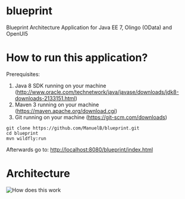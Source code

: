# blueprint
Blueprint Architecture Application for Java EE 7, Olingo (OData) and OpenUI5

# How to run this application?

Prerequisites:

1. Java 8 SDK running on your machine (http://www.oracle.com/technetwork/java/javase/downloads/jdk8-downloads-2133151.html)
2. Maven 3 running on your machine (https://maven.apache.org/download.cgi)
3. Git running on your machine (https://git-scm.com/downloads)


```
git clone https://github.com/ManuelB/blueprint.git
cd blueprint
mvn wildfly:run
```

Afterwards go to:
<http://localhost:8080/blueprint/index.html>

# Architecture

![How does this work](https://editor.signavio.com/p/model/13c1f64109a541719fba650d0f717d78/png?inline&authkey=61a20c359cd2ba789477181175b5b22f47788194596d3a96392e6dea9eacd)
